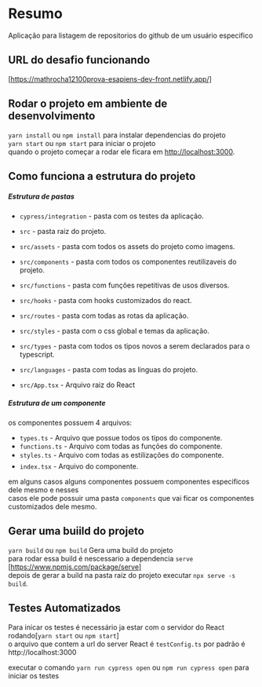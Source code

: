 # Resumo

Aplicação para listagem de repositorios do github de um usuário especifico

## URL do desafio funcionando

[https://mathrocha12100prova-esapiens-dev-front.netlify.app/]

## Rodar o projeto em ambiente de desenvolvimento

`yarn install` ou `npm install` para instalar dependencias do projeto<br/>
`yarn start` ou `npm start` para iniciar o projeto<br/>
quando o projeto começar a rodar ele ficara em [http://localhost:3000](http://localhost:3000).

## Como funciona a estrutura do projeto

##### Estrutura de pastas

- `cypress/integration` - pasta com os testes da aplicação.

- `src` - pasta raiz do projeto.
- `src/assets` - pasta com todos os assets do projeto como imagens.
- `src/components` - pasta com todos os componentes reutilizaveis do projeto.
- `src/functions` - pasta com funções repetitivas de usos diversos.
- `src/hooks` - pasta com hooks customizados do react.
- `src/routes` - pasta com todas as rotas da aplicação.
- `src/styles` - pasta com o css global e temas da aplicação.
- `src/types` - pasta com todos os tipos novos a serem declarados para o typescript.
- `src/languages` - pasta com todas as linguas do projeto.
- `src/App.tsx` - Arquivo raiz do React

##### Estrutura de um componente

os componentes possuem 4 arquivos:

- `types.ts` - Arquivo que possue todos os tipos do componente.
- `functions.ts` - Arquivo com todas as funções do componente.
- `styles.ts` - Arquivo com todas as estilizações do componente.
- `index.tsx` - Arquivo do componente.

em alguns casos alguns componentes possuem componentes especificos dele mesmo e nesses<br/>
casos ele pode possuir uma pasta `components` que vai ficar os componentes customizados dele mesmo.

## Gerar uma buiild do projeto

`yarn build` ou `npm build` Gera uma build do projeto<br/>
para rodar essa build é nescessario a dependencia `serve` [https://www.npmjs.com/package/serve]<br/>
depois de gerar a build na pasta raiz do projeto executar `npx serve -s build`.

## Testes Automatizados

Para inicar os testes é necessário ja estar com o servidor do React rodando[`yarn start` ou `npm start`]<br/>
o arquivo que contem a url do server React é `testConfig.ts` por padrão é http://localhost:3000<br/>

executar o comando `yarn run cypress open` ou `npm run cypress open` para iniciar os testes 
